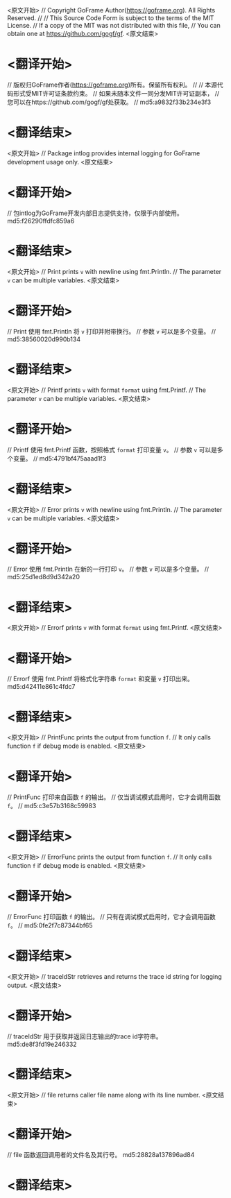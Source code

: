 
<原文开始>
// Copyright GoFrame Author(https://goframe.org). All Rights Reserved.
//
// This Source Code Form is subject to the terms of the MIT License.
// If a copy of the MIT was not distributed with this file,
// You can obtain one at https://github.com/gogf/gf.
<原文结束>

# <翻译开始>
// 版权归GoFrame作者(https://goframe.org)所有。保留所有权利。
//
// 本源代码形式受MIT许可证条款约束。
// 如果未随本文件一同分发MIT许可证副本，
// 您可以在https://github.com/gogf/gf处获取。
// md5:a9832f33b234e3f3
# <翻译结束>


<原文开始>
// Package intlog provides internal logging for GoFrame development usage only.
<原文结束>

# <翻译开始>
// 包intlog为GoFrame开发内部日志提供支持，仅限于内部使用。 md5:f26290ffdfc859a6
# <翻译结束>


<原文开始>
// Print prints `v` with newline using fmt.Println.
// The parameter `v` can be multiple variables.
<原文结束>

# <翻译开始>
// Print 使用 fmt.Println 将 `v` 打印并附带换行。
// 参数 `v` 可以是多个变量。
// md5:38560020d990b134
# <翻译结束>


<原文开始>
// Printf prints `v` with format `format` using fmt.Printf.
// The parameter `v` can be multiple variables.
<原文结束>

# <翻译开始>
// Printf 使用 fmt.Printf 函数，按照格式 `format` 打印变量 `v`。
// 参数 `v` 可以是多个变量。
// md5:4791bf475aaad1f3
# <翻译结束>


<原文开始>
// Error prints `v` with newline using fmt.Println.
// The parameter `v` can be multiple variables.
<原文结束>

# <翻译开始>
// Error 使用 fmt.Println 在新的一行打印 `v`。
// 参数 `v` 可以是多个变量。
// md5:25d1ed8d9d342a20
# <翻译结束>


<原文开始>
// Errorf prints `v` with format `format` using fmt.Printf.
<原文结束>

# <翻译开始>
// Errorf 使用 fmt.Printf 将格式化字符串 `format` 和变量 `v` 打印出来。 md5:d42411e861c4fdc7
# <翻译结束>


<原文开始>
// PrintFunc prints the output from function `f`.
// It only calls function `f` if debug mode is enabled.
<原文结束>

# <翻译开始>
// PrintFunc 打印来自函数 `f` 的输出。
// 仅当调试模式启用时，它才会调用函数 `f`。
// md5:c3e57b3168c59983
# <翻译结束>


<原文开始>
// ErrorFunc prints the output from function `f`.
// It only calls function `f` if debug mode is enabled.
<原文结束>

# <翻译开始>
// ErrorFunc 打印函数 `f` 的输出。
// 只有在调试模式启用时，它才会调用函数 `f`。
// md5:0fe2f7c87344bf65
# <翻译结束>


<原文开始>
// traceIdStr retrieves and returns the trace id string for logging output.
<原文结束>

# <翻译开始>
// traceIdStr 用于获取并返回日志输出的trace id字符串。 md5:de8f3fd19e246332
# <翻译结束>


<原文开始>
// file returns caller file name along with its line number.
<原文结束>

# <翻译开始>
// file 函数返回调用者的文件名及其行号。 md5:28828a137896ad84
# <翻译结束>

